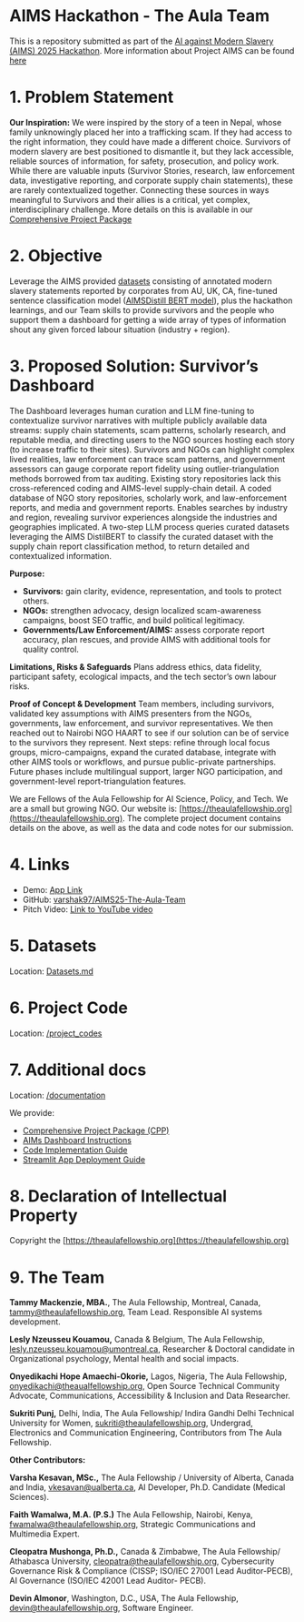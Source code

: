 # AIMS Hackathon - The Aula Team
This is a repository submitted as part of the [AI against Modern Slavery (AIMS) 2025 Hackathon](https://fundacionpasoslibres.org/aimshackathon/). More information about Project AIMS can be found [here](https://mila.quebec/en/ai4humanity/applied-projects/ai-against-modern-slavery-aims) 

# 1. Problem Statement
**Our Inspiration:** We were inspired by the story of a teen in Nepal, whose family unknowingly placed her into a trafficking scam. If they had access to the right information, they could have made a different choice. Survivors of modern slavery are best positioned to dismantle it, but they lack accessible, reliable sources of information, for safety, prosecution, and policy work. While there are valuable inputs (Survivor Stories, research, law enforcement data, investigative reporting, and corporate supply chain statements), these are rarely contextualized together. Connecting these sources in ways meaningful to Survivors and their allies is a critical, yet complex, interdisciplinary challenge. More details on this is available in our [Comprehensive Project Package](https://github.com/varshak97/AIMS25-The-Aula-Team/blob/main/documentation/Survivors%20Dashboard%20Complete%20Project%20Package%20AIMS%20Hackathon%202025%20Aula.pdf)

# 2. Objective
Leverage the AIMS provided [datasets](https://huggingface.co/datasets/mila-ai4h/AIMS.au/tree/main) consisting of annotated modern slavery statements reported by corporates from AU, UK, CA, fine-tuned sentence classification model ([AIMSDistill BERT model](https://github.com/mila-ai4h/ai4h_aims-au/tree/main/AIMSDistill)), plus the hackathon learnings, and our Team skills to provide survivors and the people who support them a dashboard for getting a wide array of types of information shout any given forced labour situation (industry + region). 

# 3. Proposed Solution: Survivor’s Dashboard
The Dashboard leverages human curation and LLM fine-tuning to contextualize survivor narratives with multiple publicly available data streams: supply chain statements, scam patterns, scholarly research, and reputable media, and directing users to the NGO sources hosting each story (to increase traffic to their sites). Survivors and NGOs can highlight complex lived realities, law enforcement can trace scam patterns, and government assessors can gauge corporate report fidelity using outlier-triangulation methods borrowed from tax auditing. Existing story repositories lack this cross-referenced coding and AIMS-level supply-chain detail. A coded database of NGO story repositories, scholarly work, and law-enforcement reports, and media and government reports. Enables searches by industry and region, revealing survivor experiences alongside the industries and geographies implicated. A two-step LLM process queries curated datasets leveraging the AIMS DistilBERT to classify the curated dataset with the supply chain report classification method, to return detailed and contextualized information. 

**Purpose:** 
- **Survivors:** gain clarity, evidence, representation, and tools to protect others.
- **NGOs:** strengthen advocacy, design localized scam-awareness campaigns, boost SEO traffic, and build political legitimacy.
- **Governments/Law Enforcement/AIMS:** assess corporate report accuracy, plan rescues, and provide AIMS with additional tools for quality control.

**Limitations, Risks & Safeguards**
Plans address ethics, data fidelity, participant safety, ecological impacts, and the tech sector’s own labour risks.

**Proof of Concept & Development**
Team members, including survivors, validated key assumptions with AIMS presenters from the NGOs, governments, law enforcement, and survivor representatives. We then reached out to Nairobi NGO HAART to see if our solution can be of service to the survivors they represent. Next steps: refine through local focus groups, micro-campaigns, expand the curated database, integrate with other AIMS tools or workflows, and pursue public-private partnerships. Future phases include multilingual support, larger NGO participation, and government-level report-triangulation features.

We are Fellows of the Aula Fellowship for AI Science, Policy, and Tech. We are a small but growing NGO. Our website is: [https://theaulafellowship.org](https://theaulafellowship.org). The complete project document contains details on the above, as well as the data and code notes for our submission. 

# 4. Links
- Demo: [App Link](https://aims-app.streamlit.app/)
- GitHub: [varshak97/AIMS25-The-Aula-Team](https://github.com/varshak97/AIMS25-The-Aula-Team) 
- Pitch Video: [Link to YouTube video](https://youtu.be/6Ox5CZ0LexA) 

# 5. Datasets
Location: [Datasets.md](https://github.com/varshak97/AIMS25-The-Aula-Team/blob/main/Datasets.md)

# 6. Project Code
Location: [/project_codes](https://github.com/varshak97/AIMS25-The-Aula-Team/tree/main/project_codes)

# 7. Additional docs
Location: [/documentation](https://github.com/varshak97/AIMS25-The-Aula-Team/tree/main/documentation) 

We provide:
- [Comprehensive Project Package (CPP)](https://github.com/varshak97/AIMS25-The-Aula-Team/blob/main/documentation/Survivors%20Dashboard%20Complete%20Project%20Package%20AIMS%20Hackathon%202025%20Aula.pdf)
- [AIMs Dashboard Instructions](https://github.com/varshak97/AIMS25-The-Aula-Team/blob/main/documentation/AIMs%20Dashboard%20Instructions.pdf)
- [Code Implementation Guide](https://github.com/varshak97/AIMS25-The-Aula-Team/blob/main/documentation/Code-Implementation-Guide.txt)
- [Streamlit App Deployment Guide](https://github.com/varshak97/AIMS25-The-Aula-Team/blob/main/documentation/Streamlit-Deployment-Guide.txt)

# 8. Declaration of Intellectual Property
Copyright the [https://theaulafellowship.org](https://theaulafellowship.org)

# 9. The Team
**Tammy Mackenzie, MBA.**,
The Aula Fellowship,
Montreal, Canada,
[tammy@theaulafellowship.org](tammy@theaulafellowship.org),
Team Lead. Responsible AI systems development.

**Lesly Nzeusseu Kouamou,**
Canada & Belgium,
The Aula Fellowship,
[lesly.nzeusseu.kouamou@umontreal.ca](lesly.nzeusseu.kouamou@umontreal.ca),
Researcher & Doctoral candidate in Organizational psychology,
Mental health and social impacts.

**Onyedikachi Hope Amaechi-Okorie,**
Lagos, Nigeria,
The Aula Fellowship,
[onyedikachi@theaualfellowship.org](onyedikachi@theaualfellowship.org),
Open Source Technical Community Advocate,
Communications, Accessibility & Inclusion and Data Researcher.

**Sukriti Punj,**
Delhi, India,
The Aula Fellowship/ Indira Gandhi Delhi Technical University for Women,
[sukriti@theaulafellowship.org](sukriti@theaulafellowship.org),
Undergrad, Electronics and Communication Engineering,
Contributors from The Aula Fellowship.

**Other Contributors:**

**Varsha Kesavan, MSc.,**
The Aula Fellowship / University of Alberta,
Canada and India,
[vkesavan@ualberta.ca](vkesavan@ualberta.ca),
AI Developer, Ph.D. Candidate (Medical Sciences).

**Faith Wamalwa, M.A. (P.S.)**
The Aula Fellowship,
Nairobi, Kenya,
[fwamalwa@theaulafellowship.org](fwamalwa@theaulafellowship.org),
Strategic Communications and Multimedia Expert.

**Cleopatra Mushonga, Ph.D.,**
Canada & Zimbabwe,
The Aula Fellowship/ Athabasca University,
[cleopatra@theaulafellowship.org](cleopatra@theaulafellowship.org),
Cybersecurity Governance Risk & Compliance (CISSP; ISO/IEC 27001 Lead Auditor-PECB),
AI Governance (ISO/IEC 42001 Lead Auditor- PECB).

**Devin Almonor**,
Washington, D.C., USA,
The Aula Fellowship,
[devin@theaulafellowship.org](devin@theaulafellowship.org),
Software Engineer.